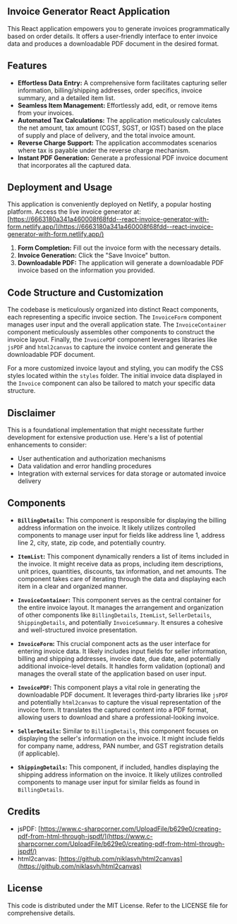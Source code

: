 ## Invoice Generator React Application

This React application empowers you to generate invoices programmatically based on order details. It offers a user-friendly interface to enter invoice data and produces a downloadable PDF document in the desired format.

## Features

* **Effortless Data Entry:** A comprehensive form facilitates capturing seller information, billing/shipping addresses, order specifics, invoice summary, and a detailed item list.
* **Seamless Item Management:** Effortlessly add, edit, or remove items from your invoices.
* **Automated Tax Calculations:** The application meticulously calculates the net amount, tax amount (CGST, SGST, or IGST) based on the place of supply and place of delivery, and the total invoice amount.
* **Reverse Charge Support:** The application accommodates scenarios where tax is payable under the reverse charge mechanism.
* **Instant PDF Generation:** Generate a professional PDF invoice document that incorporates all the captured data.

## Deployment and Usage

This application is conveniently deployed on Netlify, a popular hosting platform. Access the live invoice generator at: [https://6663180a341a460008f68fdd--react-invoice-generator-with-form.netlify.app/](https://6663180a341a460008f68fdd--react-invoice-generator-with-form.netlify.app/)

1. **Form Completion:** Fill out the invoice form with the necessary details.
2. **Invoice Generation:** Click the "Save Invoice" button.
3. **Downloadable PDF:** The application will generate a downloadable PDF invoice based on the information you provided.

## Code Structure and Customization

The codebase is meticulously organized into distinct React components, each representing a specific invoice section. The `InvoiceForm` component manages user input and the overall application state. The `InvoiceContainer` component meticulously assembles other components to construct the invoice layout. Finally, the `InvoicePDF` component leverages libraries like `jsPDF` and `html2canvas` to capture the invoice content and generate the downloadable PDF document.

For a more customized invoice layout and styling, you can modify the CSS styles located within the `styles` folder. The initial invoice data displayed in the `Invoice` component can also be tailored to match your specific data structure.

## Disclaimer

This is a foundational implementation that might necessitate further development for extensive production use. Here's a list of potential enhancements to consider:

* User authentication and authorization mechanisms
* Data validation and error handling procedures
* Integration with external services for data storage or automated invoice delivery

## Components

* **`BillingDetails`:** This component is responsible for displaying the billing address information on the invoice. It likely utilizes controlled components to manage user input for fields like address line 1, address line 2, city, state, zip code, and potentially country.

* **`ItemList`:** This component dynamically renders a list of items included in the invoice. It might receive data as props, including item descriptions, unit prices, quantities, discounts, tax information, and net amounts. The component takes care of iterating through the data and displaying each item in a clear and organized manner.

* **`InvoiceContainer`:** This component serves as the central container for the entire invoice layout. It manages the arrangement and organization of other components like `BillingDetails`, `ItemList`, `SellerDetails`, `ShippingDetails`, and potentially `InvoiceSummary`. It ensures a cohesive and well-structured invoice presentation.

* **`InvoiceForm`:** This crucial component acts as the user interface for entering invoice data. It likely includes input fields for seller information, billing and shipping addresses, invoice date, due date, and potentially additional invoice-level details. It handles form validation (optional) and manages the overall state of the application based on user input.

* **`InvoicePDF`:** This component plays a vital role in generating the downloadable PDF document. It leverages third-party libraries like `jsPDF` and potentially `html2canvas` to capture the visual representation of the invoice form. It translates the captured content into a PDF format, allowing users to download and share a professional-looking invoice.

* **`SellerDetails`:** Similar to `BillingDetails`, this component focuses on displaying the seller's information on the invoice. It might include fields for company name, address, PAN number, and GST registration details (if applicable).

* **`ShippingDetails`:** This component, if included, handles displaying the shipping address information on the invoice. It likely utilizes controlled components to manage user input for similar fields as found in `BillingDetails`.


## Credits

* jsPDF: [https://www.c-sharpcorner.com/UploadFile/b629e0/creating-pdf-from-html-through-jspdf/](https://www.c-sharpcorner.com/UploadFile/b629e0/creating-pdf-from-html-through-jspdf/)
* html2canvas: [https://github.com/niklasvh/html2canvas](https://github.com/niklasvh/html2canvas)

## License

This code is distributed under the MIT License. Refer to the LICENSE file for comprehensive details.